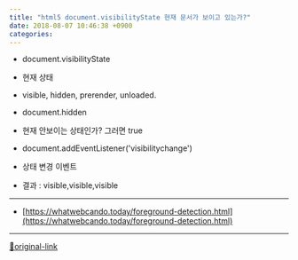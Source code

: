 ```yaml
---
title: "html5 document.visibilityState 현재 문서가 보이고 있는가?"
date: 2018-08-07 10:46:38 +0900
categories: 
---
```

  

- document.visibilityState
- 현재 상태
- visible, hidden, prerender, unloaded.

- document.hidden
- 현재 안보이는 상태인가? 그러면 true

- document.addEventListener('visibilitychange')
- 상태 변경 이벤트

- 결과 : visible,visible,visible

<script>&amp;#xD;
document.getElementById('tttt').innerHTML+=","+document.visibilityState&amp;#xD;
document.addEventListener('visibilitychange',function(evt){&amp;#xD;
console.log(document.visibilityState)&amp;#xD;
document.getElementById('tttt').innerHTML+=","+document.visibilityState&amp;#xD;
})&amp;#xD;
</script>



***
+ [https://whatwebcando.today/foreground-detection.html](https://whatwebcando.today/foreground-detection.html)


***
[🔗original-link](http://www.mins01.com/mh/tech/read/1183)
